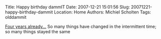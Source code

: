 Title: Happy birthday dammIT
Date: 2007-12-21 15:01:56
Slug: 20071221-happy-birthday-dammit
Location: Home
Authors: Michiel Scholten
Tags: olddammit

<p><a href="https://aquariusoft.org/~mbscholt/index.php?rantid=5">Four years already...</a> So many things have changed in the intermittent time; so many things stayed the same</p>